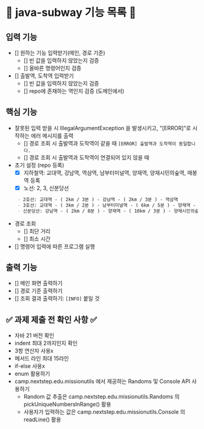 # 📝 java-subway 기능 목록 📝

## 입력 기능

- [] 원하는 기능 입력받기(메인, 경로 기준)
    - [] 빈 값을 입력하지 않았는지 검증
    - [] 올바른 명령어인지 검증
- [] 출발역, 도착역 입력받기
    - [] 빈 값을 입력하지 않았는지 검증
    - [] repo에 존재하는 역인지 검증 (도메인에서)

## 핵심 기능

- 잘못된 입력 받을 시 IllegalArgumentException 을 발생시키고,
  "[ERROR]"로 시작하는 에러 메시지를 출력
    - [] 경로 조회 시 출발역과 도착역이 같을 때 `[ERROR] 출발역과 도착역이 동일합니다.`
    - [] 경로 조회 시 출발역과 도착역이 연결되어 있지 않을 때
- 초기 설정 (repo 등록)
    - [x] 지하철역: 교대역, 강남역, 역삼역, 남부터미널역, 양재역, 양재시민의숲역, 매봉역 등록
    - [x] 노선: 2, 3, 신분당선
  ```markdown
   - 2호선: 교대역 - ( 2km / 3분 ) - 강남역 - ( 2km / 3분 ) - 역삼역
   - 3호선: 교대역 - ( 3km / 2분 ) - 남부터미널역 - ( 6km / 5분 ) - 양재역 - ( 1km / 1분 ) - 매봉역
   - 신분당선: 강남역 - ( 2km / 8분 ) - 양재역 - ( 10km / 3분 ) - 양재시민의숲역```

- 경로 조회
    - [] 최단 거리
    - [] 최소 시간
- [] 명령어 입력에 따른 프로그램 실행

## 출력 기능

- [] 메인 화면 출력하기
- [] 경로 기준 출력하기
- [] 조회 결과 출력하기: `[INFO]` 붙일 것

## ✅ 과제 제출 전 확인 사항 ✅

- 자바 21 버전 확인
- indent 최대 2까지인지 확인
- 3항 연산자 사용x
- 메서드 라인 최대 15라인
- if-else 사용x
- enum 활용하기
- camp.nextstep.edu.missionutils 에서 제공하는 Randoms 및 Console API 사용하기
    - Random 값 추출은 camp.nextstep.edu.missionutils.Randoms 의 pickUniqueNumbersInRange() 활용
    - 사용자가 입력하는 값은 camp.nextstep.edu.missionutils.Console 의 readLine() 활용
